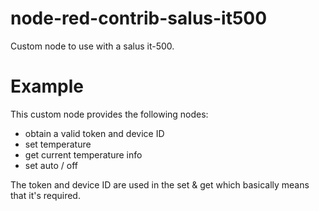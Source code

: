 # node-red-contrib-salus-it500
Custom node to use with a salus it-500.

# Example
This custom node provides the following nodes:
- obtain a valid token and device ID
- set temperature
- get current temperature info
- set auto / off

The token and device ID are used in the set & get which basically means that it's required.